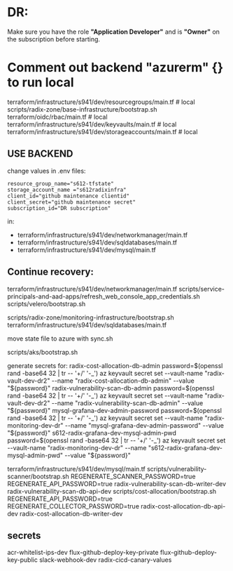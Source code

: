 # DR:

Make sure you have the role **"Application Developer"** and is **"Owner"** on the subscription before starting.

# Comment out backend "azurerm" {} to run local
terraform/infrastructure/s941/dev/resourcegroups/main.tf # local
scripts/radix-zone/base-infrastructure/bootstrap.sh
terraform/oidc/rbac/main.tf # local
terraform/infrastructure/s941/dev/keyvaults/main.tf # local
terraform/infrastructure/s941/dev/storageaccounts/main.tf # local

## USE BACKEND
change values in .env files:
```
resource_group_name="s612-tfstate"
storage_account_name ="s612radixinfra"
client_id="github maintenance clientid"
client_secret="github maintenance secret"
subscription_id="DR subscription"
```
in:
- terraform/infrastructure/s941/dev/networkmanager/main.tf
- terraform/infrastructure/s941/dev/sqldatabases/main.tf
- terraform/infrastructure/s941/dev/mysql/main.tf

## Continue recovery: 

terraform/infrastructure/s941/dev/networkmanager/main.tf
scripts/service-principals-and-aad-apps/refresh_web_console_app_credentials.sh
scripts/velero/bootstrap.sh

scripts/radix-zone/monitoring-infrastructure/bootstrap.sh
terraform/infrastructure/s941/dev/sqldatabases/main.tf

move state file to azure with sync.sh

scripts/aks/bootstrap.sh

generate secrets for:
radix-cost-allocation-db-admin 
    password=$(openssl rand -base64 32 | tr -- '+/' '-_')
    az keyvault secret set --vault-name "radix-vault-dev-dr2" --name "radix-cost-allocation-db-admin" --value "${password}"
radix-vulnerability-scan-db-admin 
    password=$(openssl rand -base64 32 | tr -- '+/' '-_')
    az keyvault secret set --vault-name "radix-vault-dev-dr2" --name "radix-vulnerability-scan-db-admin" --value "${password}"
mysql-grafana-dev-admin-password
    password=$(openssl rand -base64 32 | tr -- '+/' '-_')
    az keyvault secret set --vault-name "radix-monitoring-dev-dr" --name "mysql-grafana-dev-admin-password" --value "${password}"
s612-radix-grafana-dev-mysql-admin-pwd
    password=$(openssl rand -base64 32 | tr -- '+/' '-_')
    az keyvault secret set --vault-name "radix-monitoring-dev-dr" --name "s612-radix-grafana-dev-mysql-admin-pwd" --value "${password}"

terraform/infrastructure/s941/dev/mysql/main.tf
scripts/vulnerability-scanner/bootstrap.sh REGENERATE_SCANNER_PASSWORD=true REGENERATE_API_PASSWORD=true
    radix-vulnerability-scan-db-writer-dev
    radix-vulnerability-scan-db-api-dev
scripts/cost-allocation/bootstrap.sh REGENERATE_API_PASSWORD=true REGENERATE_COLLECTOR_PASSWORD=true
    radix-cost-allocation-db-api-dev
    radix-cost-allocation-db-writer-dev


## secrets
acr-whitelist-ips-dev
flux-github-deploy-key-private
flux-github-deploy-key-public
slack-webhook-dev
radix-cicd-canary-values
